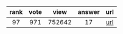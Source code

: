 
| rank | vote | view | answer | url |
|:-:|:-:|:-:|:-:|:-:|
|97|971|752642|17| [url](http://stackoverflow.com/questions/2846653/how-to-use-threading-in-python) |
